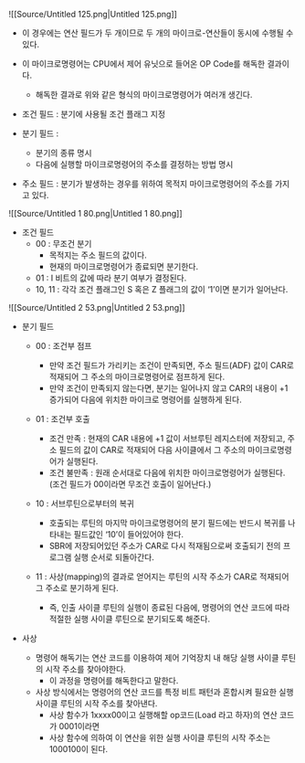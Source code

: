 ![[Source/Untitled 125.png|Untitled 125.png]]
- 이 경우에는 연산 필드가 두 개이므로 두 개의 마이크로-연산들이 동시에 수행될 수 있다.
- 이 마이크로명령어는 CPU에서 제어 유닛으로 들어온 OP Code를 해독한 결과이다.
    - 해독한 결과로 위와 같은 형식의 마이크로명령어가 여러개 생긴다.
  
- 조건 필드 : 분기에 사용될 조건 플래그 지정
- 분기 필드 :
    
    - 분기의 종류 명시
    - 다음에 실행할 마이크로명령어의 주소를 결정하는 방법 명시
    
      
    
- 주소 필드 : 분기가 발생하는 경우를 위하여 목적지 마이크로명령어의 주소를 가지고 있다.
  
![[Source/Untitled 1 80.png|Untitled 1 80.png]]
- 조건 필드
    - 00 : 무조건 분기
        - 목적지는 주소 필드의 값이다.
        - 현재의 마이크로명령어가 종료되면 분기한다.
    - 01 : I 비트의 값에 따라 분기 여부가 결정된다.
    - 10, 11 : 각각 조건 플래그인 S 혹은 Z 플래그의 값이 ‘1’이면 분기가 일어난다.
  
![[Source/Untitled 2 53.png|Untitled 2 53.png]]
- 분기 필드
    - 00 : 조건부 점프
        - 만약 조건 필드가 가리키는 조건이 만족되면, 주소 필드(ADF) 값이 CAR로 적재되어 그 주소의 마이크로명령어로 점프하게 된다.
        - 만약 조건이 만족되지 않는다면, 분기는 일어나지 않고 CAR의 내용이 +1 증가되어 다음에 위치한 마이크로 명령어를 실행하게 된다.
    - 01 : 조건부 호출
        - 조건 만족 : 현재의 CAR 내용에 +1 값이 서브루틴 레지스터에 저장되고, 주소 필드의 값이 CAR로 적재되어 다음 사이클에서 그 주소의 마이크로명령어가 실행된다.
        - 조건 불만족 : 원래 순서대로 다음에 위치한 마이크로명령어가 실행된다. (조건 필드가 00이라면 무조건 호출이 일어난다.)
    - 10 : 서브루틴으로부터의 복귀
        - 호출되는 루틴의 마지막 마이크로명령어의 분기 필드에는 반드시 복귀를 나타내는 필드값인 ‘10’이 들어있어야 한다.
        - SBR에 저장되어있던 주소가 CAR로 다시 적재됨으로써 호출되기 전의 프로그램 실행 순서로 되돌아간다.
    - 11 : 사상(mapping)의 결과로 얻어지는 루틴의 시작 주소가 CAR로 적재되어 그 주소로 분기하게 된다.
        
        - 즉, 인출 사이클 루틴의 실행이 종료된 다음에, 명령어의 연산 코드에 따라 적절한 실행 사이클 루틴으로 분기되도록 해준다.
        
          
        
- 사상
    - 명령어 해독기는 연산 코드를 이용하여 제어 기억장치 내 해당 실행 사이클 루틴의 시작 주소를 찾아야한다.
        - 이 과정을 명령어를 해독한다고 말한다.
    - 사상 방식에서는 명령어의 연산 코드를 특정 비트 패턴과 혼합시켜 필요한 실행 사이클 루틴의 시작 주소를 찾아낸다.
        - 사상 함수가 1xxxx00이고 실행해할 op코드(Load 라고 하자)의 연산 코드가 0001이라면
        - 사상 함수에 의하여 이 연산을 위한 실행 사이클 루틴의 시작 주소는 1000100이 된다.